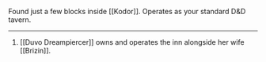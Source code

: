 Found just a few blocks inside [[Kodor]]. Operates as your standard D&D tavern.

---
1. [[Duvo Dreampiercer]] owns and operates the inn alongside her wife [[Brizin]].
